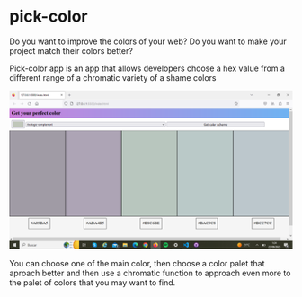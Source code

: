 # pick-color
Do you want to improve the colors of your web?
Do you want to make your project match their colors better?

Pick-color app is an app that allows developers choose a hex value from a different range of a chromatic variety of a shame colors

![Alt text](image.png)

You can choose one of the main color, then choose a color palet that aproach better and then use a chromatic function to approach even more to the palet of colors that you may want to find. 
